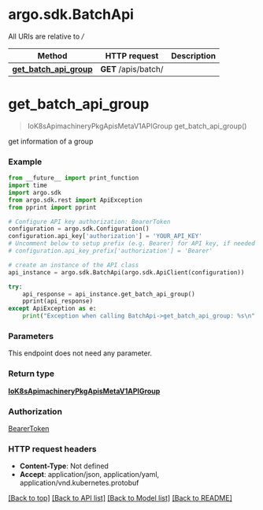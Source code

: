 # argo.sdk.BatchApi

All URIs are relative to */*

Method | HTTP request | Description
------------- | ------------- | -------------
[**get_batch_api_group**](BatchApi.md#get_batch_api_group) | **GET** /apis/batch/ | 

# **get_batch_api_group**
> IoK8sApimachineryPkgApisMetaV1APIGroup get_batch_api_group()



get information of a group

### Example
```python
from __future__ import print_function
import time
import argo.sdk
from argo.sdk.rest import ApiException
from pprint import pprint

# Configure API key authorization: BearerToken
configuration = argo.sdk.Configuration()
configuration.api_key['authorization'] = 'YOUR_API_KEY'
# Uncomment below to setup prefix (e.g. Bearer) for API key, if needed
# configuration.api_key_prefix['authorization'] = 'Bearer'

# create an instance of the API class
api_instance = argo.sdk.BatchApi(argo.sdk.ApiClient(configuration))

try:
    api_response = api_instance.get_batch_api_group()
    pprint(api_response)
except ApiException as e:
    print("Exception when calling BatchApi->get_batch_api_group: %s\n" % e)
```

### Parameters
This endpoint does not need any parameter.

### Return type

[**IoK8sApimachineryPkgApisMetaV1APIGroup**](IoK8sApimachineryPkgApisMetaV1APIGroup.md)

### Authorization

[BearerToken](../README.md#BearerToken)

### HTTP request headers

 - **Content-Type**: Not defined
 - **Accept**: application/json, application/yaml, application/vnd.kubernetes.protobuf

[[Back to top]](#) [[Back to API list]](../README.md#documentation-for-api-endpoints) [[Back to Model list]](../README.md#documentation-for-models) [[Back to README]](../README.md)

